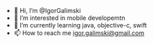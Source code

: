 - 👋 Hi, I’m @IgorGalimski
- 👀 I’m interested in mobile developemtn
- 🌱 I’m currently learning java, objective-c, swift
- 📫 How to reach me igor.galimski@gmail.com
